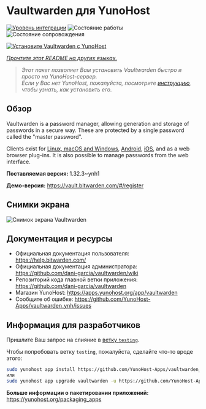 <!--
Важно: этот README был автоматически сгенерирован <https://github.com/YunoHost/apps/tree/master/tools/readme_generator>
Он НЕ ДОЛЖЕН редактироваться вручную.
-->

# Vaultwarden для YunoHost

[![Уровень интеграции](https://dash.yunohost.org/integration/vaultwarden.svg)](https://ci-apps.yunohost.org/ci/apps/vaultwarden/) ![Состояние работы](https://ci-apps.yunohost.org/ci/badges/vaultwarden.status.svg) ![Состояние сопровождения](https://ci-apps.yunohost.org/ci/badges/vaultwarden.maintain.svg)

[![Установите Vaultwarden с YunoHost](https://install-app.yunohost.org/install-with-yunohost.svg)](https://install-app.yunohost.org/?app=vaultwarden)

*[Прочтите этот README на других языках.](./ALL_README.md)*

> *Этот пакет позволяет Вам установить Vaultwarden быстро и просто на YunoHost-сервер.*  
> *Если у Вас нет YunoHost, пожалуйста, посмотрите [инструкцию](https://yunohost.org/install), чтобы узнать, как установить его.*

## Обзор

Vaultwarden is a password manager, allowing generation and storage of passwords in a secure way. These are protected by a single password called the "master password".

Clients exist for [Linux, macOS and Windows](https://bitwarden.com/#download), [Android](https://play.google.com/store/apps/details?id=com.x8bit.bitwarden), [iOS](https://itunes.apple.com/app/bitwarden-free-password-manager/id1137397744?mt=8), and as a web browser plug-ins. It is also possible to manage passwords from the web interface.


**Поставляемая версия:** 1.32.3~ynh1

**Демо-версия:** <https://vault.bitwarden.com/#/register>

## Снимки экрана

![Снимок экрана Vaultwarden](./doc/screenshots/screenshot1.png)

## Документация и ресурсы

- Официальная документация пользователя: <https://help.bitwarden.com/>
- Официальная документация администратора: <https://github.com/dani-garcia/vaultwarden/wiki>
- Репозиторий кода главной ветки приложения: <https://github.com/dani-garcia/vaultwarden>
- Магазин YunoHost: <https://apps.yunohost.org/app/vaultwarden>
- Сообщите об ошибке: <https://github.com/YunoHost-Apps/vaultwarden_ynh/issues>

## Информация для разработчиков

Пришлите Ваш запрос на слияние в [ветку `testing`](https://github.com/YunoHost-Apps/vaultwarden_ynh/tree/testing).

Чтобы попробовать ветку `testing`, пожалуйста, сделайте что-то вроде этого:

```bash
sudo yunohost app install https://github.com/YunoHost-Apps/vaultwarden_ynh/tree/testing --debug
или
sudo yunohost app upgrade vaultwarden -u https://github.com/YunoHost-Apps/vaultwarden_ynh/tree/testing --debug
```

**Больше информации о пакетировании приложений:** <https://yunohost.org/packaging_apps>
